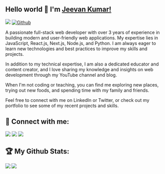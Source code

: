 ## Hello world 👋 I'm [Jeevan Kumar!](https://g1mishra.dev/about-me)
![](https://visitor-badge.laobi.icu/badge?page_id=g1mishra.g1mishra) [![Github](https://img.shields.io/github/followers/g1mishra?label=Followers&logo=Github)](https://github.com/g1mishra)

A passionate full-stack web developer with over 3 years of experience in building modern and user-friendly web applications. My expertise lies in JavaScript, React.js, Next.js, Node.js, and Python. I am always eager to learn new technologies and best practices to improve my skills and projects.

In addition to my technical expertise, I am also a dedicated educator and content creator, and I love sharing my knowledge and insights on web development through my YouTube channel and blog.

When I'm not coding or teaching, you can find me exploring new places, trying out new foods, and spending time with my family and friends.

Feel free to connect with me on LinkedIn or Twitter, or check out my portfolio to see some of my recent projects and skills.

## :handshake: Connect with me:

<a href="https://www.linkedin.com/in/g1mishra/" target="_blank">![](https://img.shields.io/badge/LinkedIn-0077B5?style=for-the-badge&logo=linkedin&logoColor=white)</a>
<a href="https://www.instagram.com/g1mishra.dev/" target="_blank">![](https://img.shields.io/badge/Instagram-E4405F?style=for-the-badge&logo=instagram&logoColor=white)</a>
<a href="https://www.youtube.com/@codingwithjeevan" target="_blank">![](https://img.shields.io/badge/YouTube-FF0000?style=for-the-badge&logo=youtube&logoColor=white)</a>


## :trophy: My Github Stats:

<!--
![GitHub stats](https://readme-stats-cfgj2cxdy.vercel.app/api?username=g1mishra&count_private=true&show_icons=true)
![Top Langs](https://readme-stats-cfgj2cxdy.vercel.app/api/top-langs/?username=g1mishra&hide=php)
-->
<div>
<a href="https://github-readme-stats.vercel.app/api?username=g1mishra">
  <img  align="left" src="https://github-readme-stats.vercel.app/api?username=g1mishra&count_private=true&show_icons=true" />
</a>
<a href="https://github-readme-stats.vercel.app/api/top-langs/?username=g1mishra">
  <img align="left" src="https://github-readme-stats.vercel.app/api/top-langs/?username=g1mishra"/>
</a>
</div>
